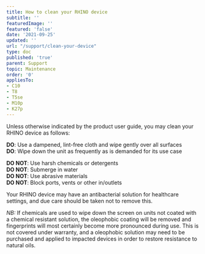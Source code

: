 ```yaml
---
title: How to clean your RHINO device
subtitle: ''
featuredImage: ''
featured: 'false'
date: '2021-09-25'
updated: ''
url: "/support/clean-your-device"
type: doc
published: 'true'
parent: Support
topic: Maintenance
order: '0'
appliesTo:
- C10
- T8
- T5se
- M10p
- K27p
---
```


Unless otherwise indicated by the product user guide, you may clean your RHINO device as follows:

**DO**: Use a dampened, lint-free cloth and wipe gently over all surfaces  
**DO**: Wipe down the unit as frequently as is demanded for its use case

**DO NOT**: Use harsh chemicals or detergents  
**DO NOT**: Submerge in water  
**DO NOT**: Use abrasive materials  
**DO NOT**: Block ports, vents or other in/outlets

Your RHINO device may have an antibacterial solution for healthcare settings, and due care should be taken not to remove this.

_NB:_ If chemicals are used to wipe down the screen on units not coated with a chemical resistant solution, the oleophobic coating will be removed and fingerprints will most certainly become more pronounced during use. This is not covered under warranty, and a oleophobic solution may need to be purchased and applied to impacted devices in order to restore resistance to natural oils.
